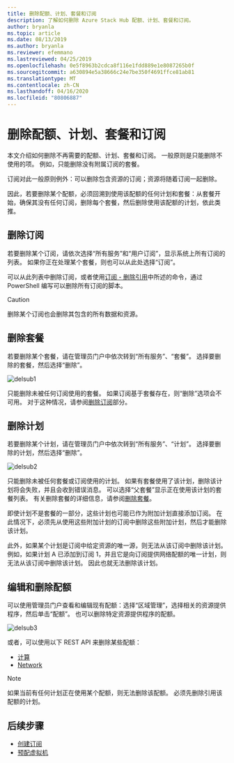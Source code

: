 ```yaml
---
title: 删除配额、计划、套餐和订阅
description: 了解如何删除 Azure Stack Hub 配额、计划、套餐和订阅。
author: bryanla
ms.topic: article
ms.date: 08/13/2019
ms.author: bryanla
ms.reviewer: efemmano
ms.lastreviewed: 04/25/2019
ms.openlocfilehash: 0e5f8963b2cdca8f116e1fdd889e1e8087265b0f
ms.sourcegitcommit: a630894e5a38666c24e7be350f4691ffce81ab81
ms.translationtype: MT
ms.contentlocale: zh-CN
ms.lasthandoff: 04/16/2020
ms.locfileid: "80806887"
---
```

# <a name="delete-quotas-plans-offers-and-subscriptions"></a>删除配额、计划、套餐和订阅

本文介绍如何删除不再需要的配额、计划、套餐和订阅。 一般原则是只能删除不使用的项。 例如，只能删除没有附属订阅的套餐。

订阅对此一般原则例外：可以删除包含资源的订阅；资源将随着订阅一起删除。

因此，若要删除某个配额，必须回溯到使用该配额的任何计划和套餐：从套餐开始，确保其没有任何订阅，删除每个套餐，然后删除使用该配额的计划，依此类推。

## <a name="delete-a-subscription"></a>删除订阅

若要删除某个订阅，请依次选择“所有服务”和“用户订阅”，显示系统上所有订阅的列表。   如果你正在处理某个套餐，则也可以从此处选择“订阅”。 

可以从此列表中删除订阅，或者使用[订阅 - 删除引用](/rest/api/azurestack/subscriptions/delete)中所述的命令，通过 PowerShell 编写可以删除所有订阅的脚本。

> [!CAUTION]
> 删除某个订阅也会删除其包含的所有数据和资源。

## <a name="delete-an-offer"></a>删除套餐

若要删除某个套餐，请在管理员门户中依次转到“所有服务”、“套餐”。   选择要删除的套餐，然后选择“删除”。 

![delsub1](media/azure-stack-delete-offer/delsub1.png)

只能删除未被任何订阅使用的套餐。 如果订阅基于套餐存在，则“删除”选项会不可用。  对于这种情况，请参阅[删除订阅](#delete-a-subscription)部分。

## <a name="delete-a-plan"></a>删除计划

若要删除某个计划，请在管理员门户中依次转到“所有服务”、“计划”。   选择要删除的计划，然后选择“删除”。 

![delsub2](media/azure-stack-delete-offer/delsub2.png)

只能删除未被任何套餐或订阅使用的计划。 如果有套餐使用了该计划，删除该计划将会失败，并且会收到错误消息。 可以选择“父套餐”显示正在使用该计划的套餐列表。  有关删除套餐的详细信息，请参阅[删除套餐](#delete-an-offer)。

即使计划不是套餐的一部分，这些计划也可能已作为附加计划直接添加订阅。 在此情况下，必须先从使用这些附加计划的订阅中删除这些附加计划，然后才能删除该计划。

此外，如果某个计划是订阅中给定资源的唯一源，则无法从该订阅中删除该计划。 例如，如果计划 A 已添加到订阅 1，并且它是向订阅提供网络配额的唯一计划，则无法从该订阅中删除该计划。 因此也就无法删除该计划。

## <a name="edit-and-delete-a-quota"></a>编辑和删除配额

可以使用管理员门户查看和编辑现有配额：选择“区域管理”，选择相关的资源提供程序，然后单击“配额”。   也可以删除特定资源提供程序的配额。

![delsub3](media/azure-stack-delete-offer/delsub3.png)

或者，可以使用以下 REST API 来删除某些配额：

- [计算](/rest/api/azurestack/quotas%20(compute)/delete)
- [Network](/rest/api/azurestack/quotas%20(network)/delete)

> [!NOTE]
> 如果当前有任何计划正在使用某个配额，则无法删除该配额。 必须先删除引用该配额的计划。

## <a name="next-steps"></a>后续步骤

- [创建订阅](azure-stack-subscribe-plan-provision-vm.md)
- [预配虚拟机](../user/azure-stack-create-vm-template.md)